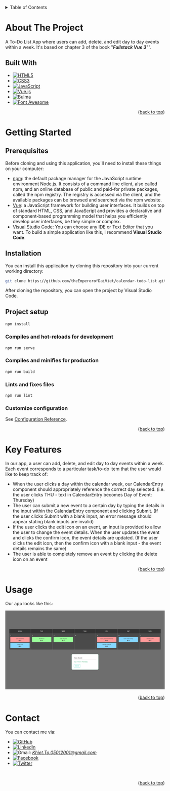 <a name="readme-top"></a>
<!-- TABLE OF CONTENTS -->
<details>
  <summary>Table of Contents</summary>
  <ol>
    <li>
      <a href="#about-the-project">About The Project</a>
      <ul>
        <li><a href="#built-with">Built With</a></li>
      </ul>
    </li>
    <li>
      <a href="#getting-started">Getting Started</a>
      <ul>
        <li><a href="#prerequisites">Prerequisites</a></li>
        <li><a href="#installation">Installation</a></li>
        <li><a href="#project-setup">Project Setup</a></li>
      </ul>
    </li>
    <li><a href="#key-features">Key Features</li>
    <li><a href="#usage">Usage</a></li>
    <li><a href="#contact">Contact</a></li>
  </ol>
</details>

<p align="center">
    
</p>

# About The Project
A To-Do List App where users can add, delete, and edit day to day events within a week. It's based on chapter 3 of the book "<b><i>Fullstack Vue 3</i></b>"".

## Built With
* [![HTML5][HTML5-shield]][HTML5-url]
* [![CSS3][CSS3-shield]][CSS3-url]
* [![JavaScript][JavaScript-shield]][JavaScript-url]
* [![Vue.js][Vue.js-shield]][Vue.js-url]
* [![Bulma][Bulma-shield]][Bulma-url]
* [![Font Awesome][Font Awesome-shield]][Font Awesome-url]

<p align="right">(<a href="#readme-top">back to top</a>)</p>

# Getting Started

## Prerequisites
Before cloning and using this application, you'll need to install these things on your computer:
* [npm](https://docs.npmjs.com/about-npm): the default package manager for the JavaScript runtime environment Node.js. It consists of a command line client, also called npm, and an online database of public and paid-for private packages, called the npm registry. The registry is accessed via the client, and the available packages can be browsed and searched via the npm website.
* [Vue](https://vuejs.org/): a JavaScript framework for building user interfaces. It builds on top of standard HTML, CSS, and JavaScript and provides a declarative and component-based programming model that helps you efficiently develop user interfaces, be they simple or complex.
* [Visual Studio Code](https://code.visualstudio.com/download): You can choose any IDE or Text Editor that you want. To build a simple application like this, I recommend <b>Visual Studio Code</b>.

## Installation
You can install this application by cloning this repository into your current working directory:
```sh
git clone https://github.com/theEmperorofDaiViet/calendar-todo-list.git
```
After cloning the repository, you can open the project by Visual Studio Code.

## Project setup
```
npm install
```

### Compiles and hot-reloads for development
```
npm run serve
```

### Compiles and minifies for production
```
npm run build
```

### Lints and fixes files
```
npm run lint
```

### Customize configuration
See [Configuration Reference](https://cli.vuejs.org/config/).

<p align="right">(<a href="#readme-top">back to top</a>)</p>

# Key Features
In our app, a user can add, delete, and edit day to day events within a week. Each
event corresponds to a particular task/to-do item that the user would like to keep track of:
- When the user clicks a day within the calendar week, our CalendarEntry component should
appropriately reference the correct day selected. (i.e. the user clicks THU - text in CalendarEntry
becomes Day of Event: Thursday)
- The user can submit a new event to a certain day by typing the details in the input within the
CalendarEntry component and clicking Submit. (If the user clicks Submit with a blank input, an
error message should appear stating blank inputs are invalid)
- If the user clicks the edit icon on an event, an input is provided to allow the user to change the
event details. When the user updates the event and clicks the confirm icon, the event details are
updated. (If the user clicks the edit icon, then the confirm icon with a blank input - the event details
remains the same)
- The user is able to completely remove an event by clicking the delete icon on an event

<p align="right">(<a href="#readme-top">back to top</a>)</p>

# Usage
Our app looks like this:

<p align="center">
    <img src="public/images/examples/example.png">
</p>

<p align="right">(<a href="#readme-top">back to top</a>)</p>

# Contact

You can contact me via:
* [![GitHub][GitHub-shield]][GitHub-url]
* [![LinkedIn][LinkedIn-shield]][LinkedIn-url]
* ![Gmail][Gmail-shield]:&nbsp;<i>Khiet.To.05012001@gmail.com</i>
* [![Facebook][Facebook-shield]][Facebook-url]
* [![Twitter][Twitter-shield]][Twitter-url]

<br/>
<p align="right">(<a href="#readme-top">back to top</a>)</p>

<!-- MARKDOWN LINKS & IMAGES -->
<!-- Tech stack -->
[HTML5-shield]: https://img.shields.io/badge/html5-%23E34F26.svg?style=for-the-badge&logo=html5&logoColor=white
[HTML5-url]: https://www.w3.org/html/
[CSS3-shield]: https://img.shields.io/badge/css3-%231572B6.svg?style=for-the-badge&logo=css3&logoColor=white
[CSS3-url]: https://www.w3.org/Style/CSS/
[JavaScript-shield]: https://img.shields.io/badge/JavaScript-323330?style=for-the-badge&logo=javascript&logoColor=F7DF1E
[JavaScript-url]: https://www.ecma-international.org/
[Vue.js-shield]: https://img.shields.io/badge/vuejs-%2335495e.svg?style=for-the-badge&logo=vuedotjs&logoColor=%234FC08D
[Vue.js-url]: https://vuejs.org/
[Bulma-shield]: https://img.shields.io/badge/Bulma-00D1B2?style=for-the-badge&logo=Bulma&logoColor=white
[Bulma-url]: https://bulma.io/
[Font Awesome-shield]: https://img.shields.io/badge/Font_Awesome-339AF0?style=for-the-badge&logo=fontawesome&logoColor=white
[Font Awesome-url]: https://fontawesome.com/

<!-- Contact -->
[GitHub-shield]: https://img.shields.io/badge/github-%23121011.svg?style=for-the-badge&logo=github&logoColor=white
[GitHub-url]: https://github.com/theEmperorofDaiViet
[LinkedIn-shield]: https://img.shields.io/badge/linkedin-%230077B5.svg?style=for-the-badge&logo=linkedin&logoColor=white
[LinkedIn-url]: https://www.linkedin.com/in/khiet-to/
[Gmail-shield]: https://img.shields.io/badge/Gmail-D14836?style=for-the-badge&logo=gmail&logoColor=white
[Facebook-shield]: https://img.shields.io/badge/Facebook-%231877F2.svg?style=for-the-badge&logo=Facebook&logoColor=white
[Facebook-url]: https://www.facebook.com/Khiet.To.Official/
[Twitter-shield]: https://img.shields.io/badge/Twitter-%231DA1F2.svg?style=for-the-badge&logo=Twitter&logoColor=white
[Twitter-url]: https://twitter.com/KhietTo

